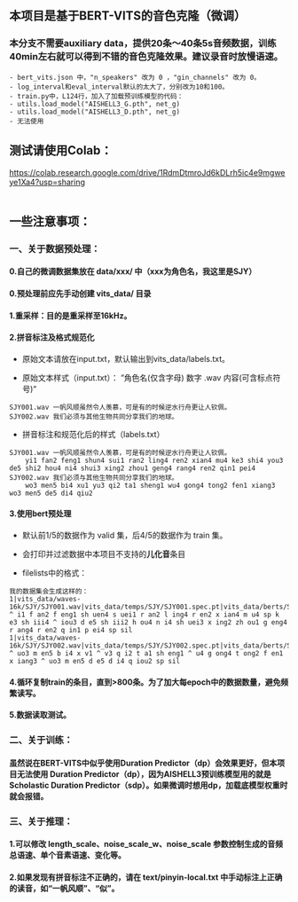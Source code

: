 ## 本项目是基于BERT-VITS的音色克隆（微调）
### 本分支不需要auxiliary data，提供20条～40条5s音频数据，训练40min左右就可以得到不错的音色克隆效果。建议录音时放慢语速。

```
- bert_vits.json 中，"n_speakers" 改为 0 ，"gin_channels" 改为 0。
- log_interval和eval_interval默认的太大了，分别改为10和100。
- train.py中，L124行，加入了加载预训练模型的代码：
- utils.load_model("AISHELL3_G.pth", net_g)
- utils.load_model("AISHELL3_D.pth", net_g)
- 无法使用 
```

## 测试请使用Colab：
https://colab.research.google.com/drive/1RdmDtmroJd6kDLrh5ic4e9mgweye1Xa4?usp=sharing
<br></br>

## 一些注意事项：

### 一、关于数据预处理：

#### 0.自己的微调数据集放在 data/xxx/ 中（xxx为角色名，我这里是SJY）
#### 0.预处理前应先手动创建 vits_data/ 目录

#### 1.重采样：目的是重采样至16kHz。

#### 2.拼音标注及格式规范化

- 原始文本请放在input.txt，默认输出到vits_data/labels.txt。

- 原始文本样式（input.txt）： ”角色名(仅含字母) 数字 .wav  内容(可含标点符号)“
```
SJY001.wav 一帆风顺虽然令人羡慕，可是有的时候逆水行舟更让人钦佩。
SJY002.wav 我们必须与其他生物共同分享我们的地球。
```
- 拼音标注和规范化后的样式（labels.txt）
```
SJY001.wav 一帆风顺虽然令人羡慕，可是有的时候逆水行舟更让人钦佩。
	yi1 fan2 feng1 shun4 sui1 ran2 ling4 ren2 xian4 mu4 ke3 shi4 you3 de5 shi2 hou4 ni4 shui3 xing2 zhou1 geng4 rang4 ren2 qin1 pei4
SJY002.wav 我们必须与其他生物共同分享我们的地球。
	wo3 men5 bi4 xu1 yu3 qi2 ta1 sheng1 wu4 gong4 tong2 fen1 xiang3 wo3 men5 de5 di4 qiu2
```
#### 3.使用bert预处理
- 默认前1/5的数据作为 valid 集，后4/5的数据作为 train 集。

- 会打印并过滤数据中本项目不支持的**儿化音**条目

- filelists中的格式：
```
我的数据集会生成这样的：
1|vits_data/waves-16k/SJY/SJY001.wav|vits_data/temps/SJY/SJY001.spec.pt|vits_data/berts/SJY/SJY001.wav.npy|sil ^ i1 f an2 f eng1 sh uen4 s uei1 r an2 l ing4 r en2 x ian4 m u4 sp k e3 sh iii4 ^ iou3 d e5 sh iii2 h ou4 n i4 sh uei3 x ing2 zh ou1 g eng4 r ang4 r en2 q in1 p ei4 sp sil
1|vits_data/waves-16k/SJY/SJY002.wav|vits_data/temps/SJY/SJY002.spec.pt|vits_data/berts/SJY/SJY002.wav.npy|sil ^ uo3 m en5 b i4 x v1 ^ v3 q i2 t a1 sh eng1 ^ u4 g ong4 t ong2 f en1 x iang3 ^ uo3 m en5 d e5 d i4 q iou2 sp sil
```

#### 4.循环复制train的条目，直到>800条。为了加大每epoch中的数据数量，避免频繁读写。

#### 5.数据读取测试。

### 二、关于训练：
#### 虽然说在BERT-VITS中似乎使用Duration Predictor（dp）会效果更好，但本项目无法使用 Duration Predictor（dp），因为AISHELL3预训练模型用的就是 Scholastic Duration Predictor（sdp）。如果微调时想用dp，加载底模型权重时就会报错。

### 三、关于推理：
#### 1.可以修改 length_scale、noise_scale_w、noise_scale 参数控制生成的音频总语速、单个音素语速、变化等。
#### 2.如果发现有拼音标注不正确的，请在 text/pinyin-local.txt 中手动标注上正确的读音，如“一帆风顺”、“似”。
